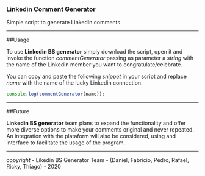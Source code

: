 ### Linkedin Comment Generator

Simple script to generate LinkedIn comments.

----

##Usage

To use **Linkedin BS generator** simply download the script, open it and invoke the function *commentGenerator* passing as parameter a *string* with the name of the Linkedin member you want to congratulate/celebrate. 

You can copy and paste the following *snippet* in your script and replace *name* with the name of the lucky Linkedin connection.

~~~javascript
console.log(commentGenerator(name));
~~~

----

##Future

**Linkedin BS generator** team plans to expand the functionality and offer more diverse options to make your comments original and never repeated. An integration with the plataform will also be considered, using and interface to facilitate the usage of the program.

---

*copyright* - Likedin BS Generator Team - (Daniel, Fabrício, Pedro, Rafael, Ricky, Thiago) - 2020
